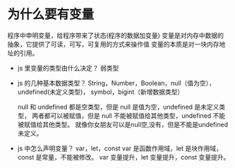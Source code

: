 # 为什么要有变量

程序中申明变量，给程序带来了状态(程序的数据加变量)
变量是对内存中数据的抽象，它提供了可读，可写，可复用的方式来操作值
变量的本质是对一块内存地址的引用。

- js 里变量的类型由什么决定？
  弱类型

- js 的几种基本数据类型？
  String，Number，Boolean，null（值为空），undefined(未定义类型)，
  symbol，bigint（新增数据类型）

  null 和 undefined 都是空类型，但是 null 是值为空，undefined 是未定义类型，
  两者都可以被赋值，但是 null 不能被赋值给其他类型，undefined 不能被赋值给其他类型。
  就像你女朋友可以是null空,没有，但是不能是undefined未定义。
  
- js 中怎么声明变量？
  var，let，const
  var 是函数作用域，let 是块作用域，const 是常量，不能被修改。
  var 变量提升，let 变量提升，const 变量提升。  






